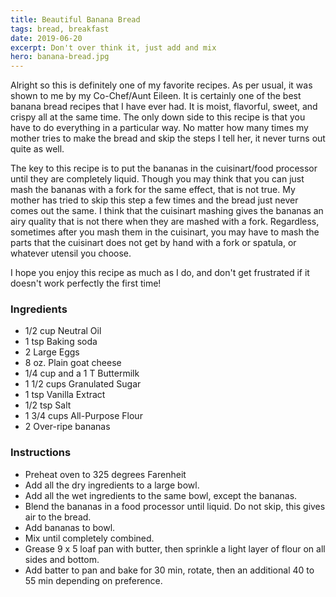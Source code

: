 ```yaml
---
title: Beautiful Banana Bread
tags: bread, breakfast
date: 2019-06-20
excerpt: Don't over think it, just add and mix
hero: banana-bread.jpg
---
```

<div>
Alright so this is definitely one of my favorite recipes. As per usual, it was shown to me by my Co-Chef/Aunt Eileen.  It is certainly one of the best banana bread recipes that I have ever had.  It is moist, flavorful, sweet, and crispy all at the same time.  The only down side to this recipe is that you have to do everything in a particular way.  No matter how many times my mother tries to make the bread and skip the steps I tell her, it never turns out quite as well.

The key to this recipe is to put the bananas in the cuisinart/food processor until they are completely liquid.  Though you may think that you can just mash the bananas with a fork for the same effect, that is not true.  My mother has tried to skip this step a few times and the bread just never comes out the same.  I think that the cuisinart mashing gives the bananas an airy quality that is not there when they are mashed with a fork.  Regardless, sometimes after you mash them in the cuisinart, you may have to mash the parts that the cuisinart does not get by hand with a fork or spatula, or whatever utensil you choose. 

I hope you enjoy this recipe as much as I do, and don't get frustrated if it doesn't work perfectly the first time!

</div>
<div class="list-row">
    <div class="list-column-1">
       <div class="list-card ingredients">
        <h3>Ingredients</h3>
          <ul>
            <li>1/2 cup Neutral Oil</li>
            <li>1 tsp Baking soda</li>
            <li>2 Large Eggs</li>
            <li>8 oz. Plain goat cheese</li>
            <li>1/4 cup and a 1 T Buttermilk</li>
            <li>1 1/2 cups Granulated Sugar</li>
            <li>1 tsp Vanilla Extract</li>
            <li>1/2 tsp Salt</li>
            <li>1 3/4 cups All-Purpose Flour</li>
            <li>2 Over-ripe bananas</li>
          </ul>
        </div>
    </div>
    <div class="list-column-2">
       <div class="list-card instructions">
        <h3>Instructions</h3>
          <ul>
          <li>Preheat oven to 325 degrees Farenheit</li>
          <li>Add all the dry ingredients to a large bowl.</li>
          <li>Add all the wet ingredients to the same bowl, except the bananas.</li>
          <li>Blend the bananas in a food processor until liquid. Do not skip, this gives air to the bread.</li>
          <li>Add bananas to bowl.</li>
          <li>Mix until completely combined.</li>
          <li>Grease 9 x 5 loaf pan with butter, then sprinkle a light layer of flour on all sides and bottom.</li>
          <li>Add batter to pan and bake for 30 min, rotate, then an additional 40 to 55 min depending on preference.</li>
        </ul>
       </div>
    </div>
</div>

